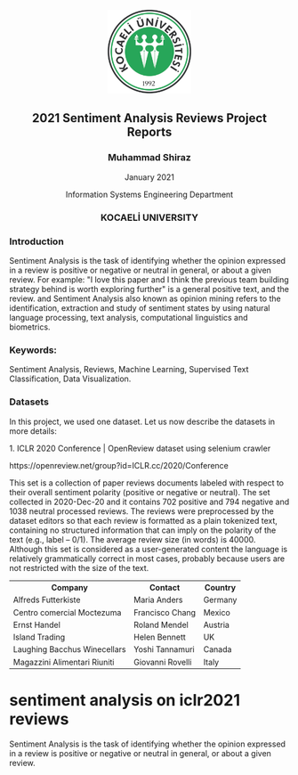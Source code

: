 <p align="center"><img src="images/kocaeli.jpg" width="150"></p>
<h2 align="center">2021 Sentiment Analysis Reviews Project Reports</h2>
<h3 align="center">Muhammad Shiraz</h3>
<p align="center">January 2021</p>
<p align="center">Information Systems Engineering Department</p>
<h3 align="center">KOCAELİ UNIVERSITY</h3>

### Introduction
Sentiment Analysis is the task of identifying whether the opinion expressed in a review is positive or negative or neutral in general, or about a given review. For example: "I love this paper and I think the previous team building strategy behind is worth exploring further" is a general positive text, and the review. and Sentiment Analysis also known as opinion mining refers to the identification, extraction and study of sentiment states by using natural language processing, text analysis, computational linguistics and biometrics.

### Keywords: 
<p>Sentiment Analysis, Reviews, Machine Learning, Supervised Text Classification, Data Visualization.</p>

### Datasets
In this project, we used one dataset. Let us now describe the datasets in more details:
<p align="left">1. ICLR 2020 Conference | OpenReview dataset using selenium crawler</p>
https://openreview.net/group?id=ICLR.cc/2020/Conference

This set is a collection of paper reviews documents labeled with respect to their overall sentiment polarity (positive or negative or neutral). The set collected in 2020-Dec-20 and it contains 702 positive and 794 negative and 1038 neutral processed reviews. The reviews were preprocessed by the dataset editors so that each review is formatted as a plain tokenized text, containing no structured information that can imply on the polarity of the text (e.g., label – 0/1). The average review size (in words) is 40000. Although this set is considered as a user-generated content the language is relatively grammatically correct in most cases, probably because users are not restricted with the size of the text.

<table>
  <tr>
    <th>Company</th>
    <th>Contact</th>
    <th>Country</th>
  </tr>
  <tr>
    <td>Alfreds Futterkiste</td>
    <td>Maria Anders</td>
    <td>Germany</td>
  </tr>
  <tr>
    <td>Centro comercial Moctezuma</td>
    <td>Francisco Chang</td>
    <td>Mexico</td>
  </tr>
  <tr>
    <td>Ernst Handel</td>
    <td>Roland Mendel</td>
    <td>Austria</td>
  </tr>
  <tr>
    <td>Island Trading</td>
    <td>Helen Bennett</td>
    <td>UK</td>
  </tr>
  <tr>
    <td>Laughing Bacchus Winecellars</td>
    <td>Yoshi Tannamuri</td>
    <td>Canada</td>
  </tr>
  <tr>
    <td>Magazzini Alimentari Riuniti</td>
    <td>Giovanni Rovelli</td>
    <td>Italy</td>
  </tr>
</table>

# sentiment analysis on iclr2021 reviews
Sentiment Analysis is the task of identifying whether the opinion expressed in a review is positive or negative or neutral in general, or about a given review.
